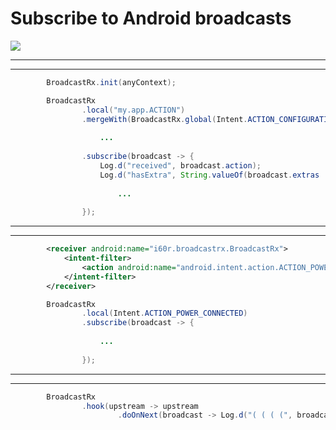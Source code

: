 
# Subscribe to Android broadcasts

[![](https://jitpack.io/v/I60R/BroadcastRx.svg)](https://jitpack.io/#I60R/BroadcastRx)

--------
--------

```java
        BroadcastRx.init(anyContext);

        BroadcastRx
                .local("my.app.ACTION")
                .mergeWith(BroadcastRx.global(Intent.ACTION_CONFIGURATION_CHANGED))
                    
                    ...
                    
                .subscribe(broadcast -> {
                    Log.d("received", broadcast.action);
                    Log.d("hasExtra", String.valueOf(broadcast.extras != null));
                        
                        ...
                        
                }); 
```

--------
--------

```xml
        <receiver android:name="i60r.broadcastrx.BroadcastRx">
            <intent-filter>
                <action android:name="android.intent.action.ACTION_POWER_CONNECTED" />
            </intent-filter>
        </receiver>
```

```java
        BroadcastRx
                .local(Intent.ACTION_POWER_CONNECTED)
                .subscribe(broadcast -> {
                    
                    ...
                    
                });
```

--------
--------

```java
        BroadcastRx
                .hook(upstream -> upstream
                        .doOnNext(broadcast -> Log.d("( ( ( (", broadcast.action)));
```